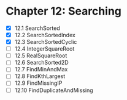 # Chapter 12: Searching

- [x] 12.1 SearchSorted
- [x] 12.2 SearchSortedIndex
- [x] 12.3 SearchSortedCyclic
- [ ] 12.4 IntegerSquareRoot
- [ ] 12.5 RealSquareRoot
- [ ] 12.6 SearchSorted2D
- [ ] 12.7 FindMinAndMax
- [ ] 12.8 FindKthLargest
- [ ] 12.9 FindMissingIP
- [ ] 12.10 FindDuplicateAndMissing